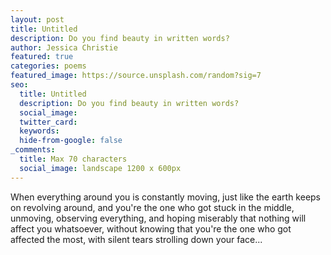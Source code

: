 ```yaml
---
layout: post
title: Untitled
description: Do you find beauty in written words?
author: Jessica Christie
featured: true
categories: poems
featured_image: https://source.unsplash.com/random?sig=7
seo:
  title: Untitled
  description: Do you find beauty in written words?
  social_image:
  twitter_card:
  keywords:
  hide-from-google: false
_comments:
  title: Max 70 characters
  social_image: landscape 1200 x 600px
---
```


When everything around you is constantly moving,
just like the earth keeps on revolving around,
and you're the one who got stuck in the middle,
unmoving, observing everything, and hoping miserably that nothing will affect you whatsoever,
without knowing that you're the one who got affected the most,
with silent tears strolling down your face...
